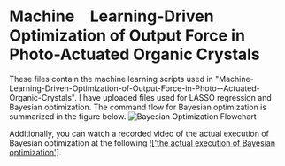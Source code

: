 # Machine　Learning-Driven Optimization of Output Force in Photo-Actuated Organic Crystals

These files contain the machine learning scripts used in "Machine-Learning-Driven-Optimization-of-Output-Force-in-Photo--Actuated-Organic-Crystals". 
I have uploaded files used for LASSO regression and Bayesian optimization. The command flow for Bayesian optimization is summarized in the figure below. 
![Bayesian Optimization Flowchart](https://github.com/user-attachments/assets/53506ea1-9ae6-465b-ae41-d50d81051435)

Additionally, you can watch a recorded video of the actual execution of Bayesian optimization at the following 
[!['the actual execution of Bayesian optimization']](https://youtu.be/Wkfgf90MYVs).
